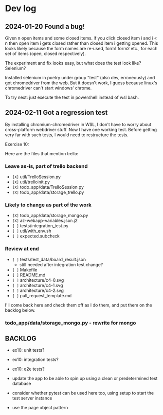 # Dev log

## 2024-01-20 Found a bug!

Given n open items and some closed items.  If you click closed item i and i < n then open item i gets closed rather than closed item i getting opened.  This looks likely because the form names are re-used, form1 form2 etc., for each set of items (open, closed respectively).

The experiment and fix looks easy, but what does the test look like? Selenium?

Installed selenium in poetry under group "test" (also dev, erroneously) and got chromedriver from the web.  But it doesn't work, I guess because linux's chromedriver can't start windows' chrome.

To try next: just execute the test in powershell instead of wsl bash.

## 2024-02-11 Got a regression test

By installing chromium-chromedriver in WSL, I don't have to worry about cross-platform webdriver stuff.  Now I have one working test.  Before getting very far with such tests, I would need to restructure the tests.

Exercise 10:

Here are the files that mention trello:

### Leave as-is, part of trello backend
* `[X]` util/TrelloSession.py
* `[X]` util/trelloinit.py
* `[X]` todo_app/data/TrelloSession.py
* `[X]` todo_app/data/storage_trello.py 

### Likely to change as part of the work
* `[X]` todo_app/data/storage_mongo.py
* `[X]` az-webapp-variables.json.j2
* `[ ]` tests/integration_test.py
* `[ ]` util/with_env.sh
* `[ ]` expected.subcheck

### Review at end
* `[ ]` tests/test_data/board_result.json
    - still needed after integration test change?
* `[ ]` Makefile
* `[ ]` README.md
* `[ ]` architecture/c4-0.svg
* `[ ]` architecture/c4-1.svg
* `[ ]` architecture/c4-2.svg
* `[ ]` pull_request_template.md

I'll come back here and check them off as I do them, and put them on the backlog below.

### todo_app/data/storage_mongo.py - rewrite for mongo



## BACKLOG


* ex10: unit tests?
* ex10: integration tests?
* ex10: e2e tests?

* update the app to be able to spin up using a clean or predetermined test database
* consider whether pytest can be used here too, using setup to start the test server instance
* use the page object pattern



